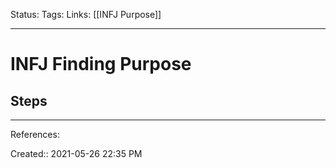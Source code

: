 Status:
Tags:
Links: [[INFJ Purpose]]
___
# INFJ Finding Purpose
## Steps

___
References:

Created:: 2021-05-26 22:35 PM